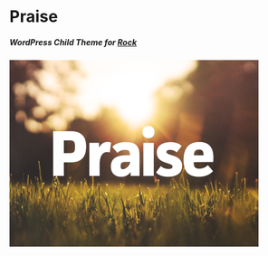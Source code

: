 # Praise
##### WordPress Child Theme for [Rock](http://github.com/faithmade/rock)
<img src='screenshot.png' width='440'>
